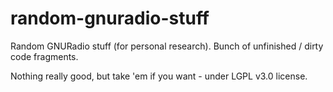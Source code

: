 # random-gnuradio-stuff
Random GNURadio stuff (for personal research). Bunch of unfinished / dirty code fragments.

Nothing really good, but take 'em if you want - under LGPL v3.0 license.
